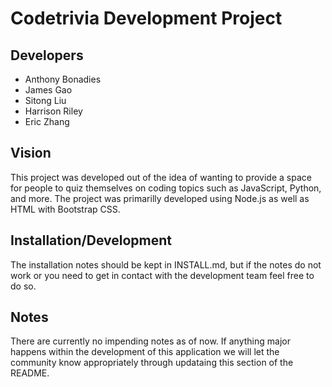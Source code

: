 # Codetrivia Development Project

## Developers
 - Anthony Bonadies
 - James Gao
 - Sitong Liu
 - Harrison Riley
 - Eric Zhang

## Vision

This project was developed out of the idea of wanting to provide a space
for people to quiz themselves on coding topics such as JavaScript, Python,
and more. The project was primarilly developed using Node.js as well as HTML
with Bootstrap CSS. 

## Installation/Development

The installation notes should be kept in INSTALL.md, but if the notes do not work 
or you need to get in contact with the development team feel free to do so.

## Notes

There are currently no impending notes as of now. If anything major happens within the
development of this application we will let the community know appropriately through
updataing this section of the README.

